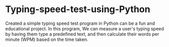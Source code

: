 # Typing-speed-test-using-Python
Created  a simple typing speed test program in Python can be a fun and educational project. In this program, We can measure a user's typing speed by having them type a predefined text, and then calculate their words per minute (WPM) based on the time taken.
